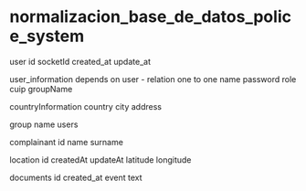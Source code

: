 # normalizacion_base_de_datos_police_system
user
id
socketId
created_at
update_at


user_information depends on user - relation one to one
name
password
role
cuip
groupName


countryInformation
country
city
address

group
name
users


complainant
id
name
surname


location 
id createdAt
updateAt
latitude
longitude

documents
id
created_at
event
text

